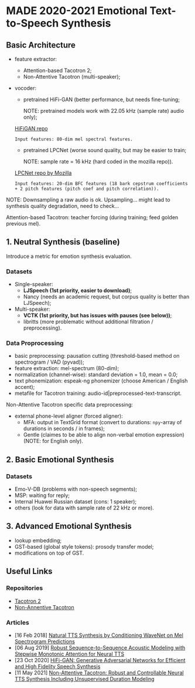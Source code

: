 # MADE 2020-2021 Emotional Text-to-Speech Synthesis

## Basic Architecture
- feature extractor:
    - Attention-based Tacotron 2;
    - Non-Attentive Tacotron (multi-speaker);
- vocoder:
    - pretrained HiFi-GAN (better performance, but needs fine-tuning; 
    
      NOTE: pretrained models work with 22.05 kHz (sample rate) audio only);
     
    [HiFiGAN repo](https://github.com/jik876/hifi-gan)
    
      Input features: 80-dim mel spectral features.
    
    - pretrained LPCNet (worse sound quality, but may be easier to train; 
    
      NOTE: sample rate = 16 kHz (hard coded in the mozilla repo)).
      
    [LPCNet repo by Mozilla](https://github.com/mozilla/LPCNet)
    
      Input features: 20-dim BFC features (18 bark cepstrum coefficients + 2 pitch features (pitch coef and pitch correlation)).
      
NOTE: Downsampling a raw audio is ok. Upsampling... might lead to synthesis quality degradation, need to check...
    
Attention-based Tacotron: teacher forcing (during training; feed golden previous mel).

## 1. Neutral Synthesis (baseline)

Introduce a metric for emotion synthesis evaluation.

### Datasets
- Single-speaker:
    - **LJSpeech (1st priority, easier to download)**;
    - Nancy (needs an academic request, but corpus quality is better than LJSpeech);
- Multi-speaker:
    - **VCTK (1st priority, but has issues with pauses (see below))**;
    - libritts (more problematic without additional filtration / preprocessing).

### Data Proprocessing
- basic preprocessing: pausation cutting (threshold-based method on spectrogram / VAD (pyvad));
- feature extraction: mel-spectrum (80-dim);
- normalization (channel-wise): standard deviation = 1.0, mean = 0.0;
- text phonemization: espeak-ng phonemizer (choose American / English accent);
- metafile for Tacotron training: audio-id|preprocessed-text-transcript.

Non-Attentive Tacotron specific data preprocessing:
- external phone-level aligner (forced aligner):
    - MFA: output in TextGrid format (convert to durations: `npy`-array of durations in seconds / in frames);
    - Gentle (claimes to be able to align non-verbal emotion expression) (NOTE: for English only).

## 2. Basic Emotional Synthesis

### Datasets
- Emo-V-DB (problems with non-speech segments);
- MSP: waiting for reply;
- Internal Huawei Russian dataset (cons: 1 speaker);
- others (look for data with sample rate of 22 kHz or more).

## 3. Advanced Emotional Synthesis
- lookup embedding;
- GST-based (global style tokens): prosody transfer model;
- modifications on top of GST.

## Useful Links

### Repositories
- [Tacotron 2](https://github.com/NVIDIA/tacotron2)
- [Non-Annentive Tacotron](https://github.com/Garvit-32/Non-Attentive-Tacotron/)

### Articles
- [16 Feb 2018] [Natural TTS Synthesis by Conditioning WaveNet on Mel Spectrogram Predictions](https://arxiv.org/abs/1712.05884)
- [06 Aug 2019] [Robust Sequence-to-Sequence Acoustic Modeling with Stepwise Monotonic Attention for Neural TTS](https://arxiv.org/abs/1906.00672)
- [23 Oct 2020] [HiFi-GAN: Generative Adversarial Networks for Efficient and High Fidelity Speech Synthesis](https://arxiv.org/abs/2010.05646)
- [11 May 2021] [Non-Attentive Tacotron: Robust and Controllable Neural TTS Synthesis Including Unsupervised Duration Modeling](https://arxiv.org/abs/2010.04301)
